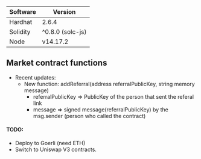 Software | Version
------------- | -------------
Hardhat  | 2.6.4
Solidity  | ^0.8.0 (solc-js)
Node | v14.17.2


## **Market** contract functions

* Recent updates:
    * New function: addReferral(address referralPublicKey, string memory message)
        * referralPublicKey => PublicKey of the person that sent the referal link
        * message => signed message(referralPublicKey) by the msg.sender (person who called the contract)


#### TODO:
* Deploy to Goerli (need ETH)
* Switch to Uniswap V3 contracts. 













